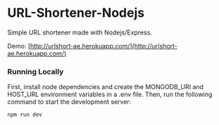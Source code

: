 # URL-Shortener-Nodejs
Simple URL shortener made with Nodejs/Express.

Demo: [http://urlshort-ae.herokuapp.com/](http://urlshort-ae.herokuapp.com/)

### Running Locally

First, install node dependencies and create the MONGODB_URI and HOST_URL environment variables in a .env file. Then, run the following command to start the development server: 

```sh
npm run dev
```
